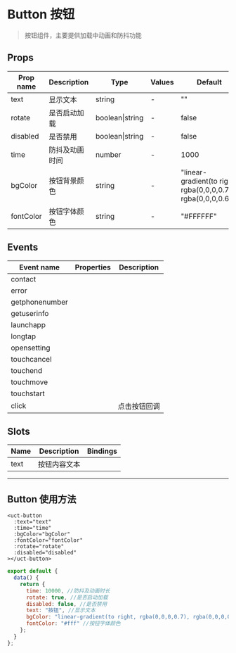 # Button 按钮

> 按钮组件，主要提供加载中动画和防抖功能

## Props

| Prop name | Description    | Type            | Values | Default                                                       |
| --------- | -------------- | --------------- | ------ | ------------------------------------------------------------- |
| text      | 显示文本       | string          | -      | ""                                                            |
| rotate    | 是否启动加载   | boolean\|string | -      | false                                                         |
| disabled  | 是否禁用       | boolean\|string | -      | false                                                         |
| time      | 防抖及动画时间 | number          | -      | 1000                                                          |
| bgColor   | 按钮背景颜色   | string          | -      | "linear-gradient(to right, rgba(0,0,0,0.7), rgba(0,0,0,0.6))" |
| fontColor | 按钮字体颜色   | string          | -      | "#FFFFFF"                                                     |

## Events

| Event name     | Properties | Description  |
| -------------- | ---------- | ------------ |
| contact        |            |
| error          |            |
| getphonenumber |            |
| getuserinfo    |            |
| launchapp      |            |
| longtap        |            |
| opensetting    |            |
| touchcancel    |            |
| touchend       |            |
| touchmove      |            |
| touchstart     |            |
| click          |            | 点击按钮回调 |

## Slots

| Name | Description  | Bindings |
| ---- | ------------ | -------- |
| text | 按钮内容文本 |          |

---

<!--
 * @Version: 1.0.0
 * @Author: 祸灵
 * @LastEditors: 祸灵
 * @Date: 2021-04-13 16:08:09
 * @LastEditTime: 2021-04-15 17:56:16
 * @Description:
-->

## Button 使用方法

```vue
<uct-button
  :text="text"
  :time="time"
  :bgColor="bgColor"
  :fontColor="fontColor"
  :rotate="rotate"
  :disabled="disabled"
></uct-button>
```

```js
export default {
  data() {
    return {
      time: 10000, //防抖及动画时长
      rotate: true, //是否启动加载
      disabled: false, //是否禁用
      text: "按钮", //显示文本
      bgColor: "linear-gradient(to right, rgba(0,0,0,0.7), rgba(0,0,0,0.6))", //按钮背景颜色
      fontColor: "#fff" //按钮字体颜色
    };
  }
};
```
